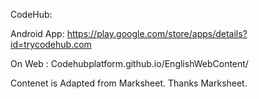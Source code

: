 CodeHub: 

Android App: https://play.google.com/store/apps/details?id=trycodehub.com

On Web : Codehubplatform.github.io/EnglishWebContent/


Contenet is Adapted from Marksheet. Thanks Marksheet. 

